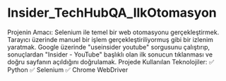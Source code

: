 # Insider_TechHubQA_IlkOtomasyon
Projenin Amacı: Selenium ile temel bir web otomasyonu gerçekleştirmek. 
Tarayıcı üzerinde manuel bir işlem gerçekleştiriliyormuş gibi bir izlenim yaratmak. 
Google üzerinde "useinsider youtube" sorgusunu çalıştırıp, sonuçlardan "Insider - YouTube" başlıklı olan ilk sonucun tıklanması ve doğru sayfanın açıldığını doğrulamak.
Projede Kullanılan Teknolojiler:
✅ Python
✅ Selenium
✅ Chrome WebDriver
